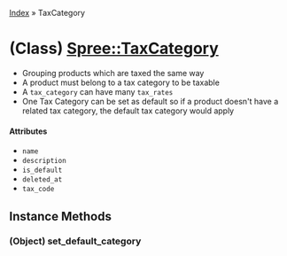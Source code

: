 [Index](../_index.md) » TaxCategory

# (Class) [Spree::TaxCategory](http://m.gymplayer.com/tax_category.rb)
* Grouping products which are taxed the same way
* A product must belong to a tax category to be taxable
* A `tax_category` can have many `tax_rates`
* One Tax Category can be set as default so if a product doesn't have a related tax
 category, the default tax category would apply

#### Attributes
* `name`
* `description`
* `is_default`
* `deleted_at`
* `tax_code`

## Instance Methods
### (Object) **set_default_category**
